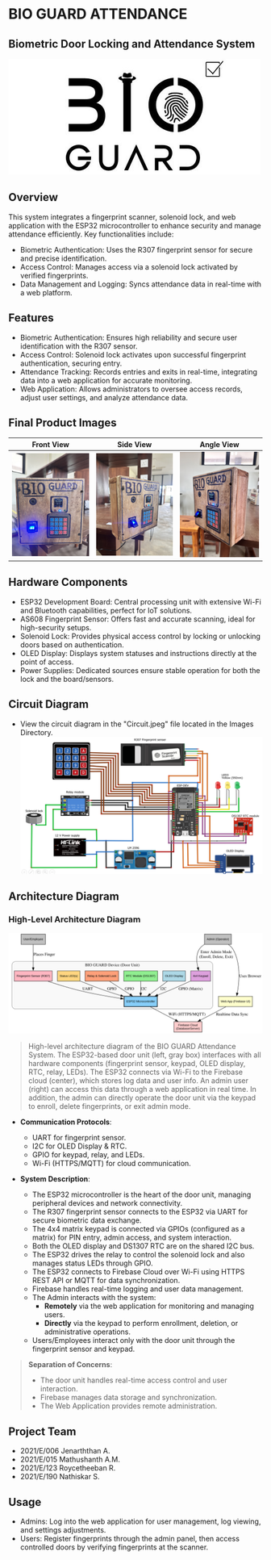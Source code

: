 
# BIO GUARD ATTENDANCE

## Biometric Door Locking and Attendance System

![Logo](Images/logo.jpg)

## Overview
This system integrates a fingerprint scanner, solenoid lock, and web application with the ESP32 microcontroller to enhance security and manage attendance efficiently. Key functionalities include:
- Biometric Authentication: Uses the R307 fingerprint sensor for secure and precise identification.
- Access Control: Manages access via a solenoid lock activated by verified fingerprints.
- Data Management and Logging: Syncs attendance data in real-time with a web platform.

## Features
- Biometric Authentication: Ensures high reliability and secure user identification with the R307 sensor.
- Access Control: Solenoid lock activates upon successful fingerprint authentication, securing entry.
- Attendance Tracking: Records entries and exits in real-time, integrating data into a web application for accurate monitoring.
- Web Application: Allows administrators to oversee access records, adjust user settings, and analyze attendance data.

## Final Product Images

| Front View | Side View | Angle View |
|------------|-----------|------------|
| ![](Images/img1.jpg) | ![](Images/img2.jpg) | ![](Images/img3.jpg) |

## Hardware Components
- ESP32 Development Board: Central processing unit with extensive Wi-Fi and Bluetooth capabilities, perfect for IoT solutions.
- AS608 Fingerprint Sensor: Offers fast and accurate scanning, ideal for high-security setups.
- Solenoid Lock: Provides physical access control by locking or unlocking doors based on authentication.
- OLED Display: Displays system statuses and instructions directly at the point of access.
- Power Supplies: Dedicated sources ensure stable operation for both the lock and the board/sensors.

## Circuit Diagram
- View the circuit diagram in the "Circuit.jpeg" file located in the Images Directory.
  ![Circuit Diagram](Images/image.png)

## Architecture Diagram

### High-Level Architecture Diagram

![Architecture Diagram](Images/Architecture.svg)

> High-level architecture diagram of the BIO GUARD Attendance System. The ESP32-based door unit (left, gray box) interfaces with all hardware components (fingerprint sensor, keypad, OLED display, RTC, relay, LEDs). The ESP32 connects via Wi-Fi to the Firebase cloud (center), which stores log data and user info. An admin user (right) can access this data through a web application in real time. In addition, the admin can directly operate the door unit via the keypad to enroll, delete fingerprints, or exit admin mode.

- **Communication Protocols**:
    - UART for fingerprint sensor.
    - I2C for OLED Display & RTC.
    - GPIO for keypad, relay, and LEDs.
    - Wi-Fi (HTTPS/MQTT) for cloud communication.

- **System Description**:
    - The ESP32 microcontroller is the heart of the door unit, managing peripheral devices and network connectivity.
    - The R307 fingerprint sensor connects to the ESP32 via UART for secure biometric data exchange.
    - The 4x4 matrix keypad is connected via GPIOs (configured as a matrix) for PIN entry, admin access, and system interaction.
    - Both the OLED display and DS1307 RTC are on the shared I2C bus.
    - The ESP32 drives the relay to control the solenoid lock and also manages status LEDs through GPIO.
    - The ESP32 connects to Firebase Cloud over Wi-Fi using HTTPS REST API or MQTT for data synchronization.
    - Firebase handles real-time logging and user data management.
    - The Admin interacts with the system:
        - **Remotely** via the web application for monitoring and managing users.
        - **Directly** via the keypad to perform enrollment, deletion, or administrative operations.
    - Users/Employees interact only with the door unit through the fingerprint sensor and keypad.


> **Separation of Concerns**: 
> - The door unit handles real-time access control and user interaction.
> - Firebase manages data storage and synchronization.
> - The Web Application provides remote administration.

## Project Team
- 2021/E/006 Jenarththan A.
- 2021/E/015 Mathushanth A.M.
- 2021/E/123 Roycetheeban R.
- 2021/E/190 Nathiskar S.

## Usage
- Admins: Log into the web application for user management, log viewing, and settings adjustments.
- Users: Register fingerprints through the admin panel, then access controlled doors by verifying fingerprints at the scanner.

